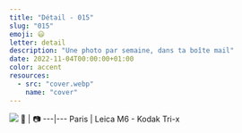 ```yaml
---
title: "Détail - 015"
slug: "015"
emoji: 😃
letter: detail
description: "Une photo par semaine, dans ta boîte mail"
date: 2022-11-04T00:00:00+01:00
color: accent
resources:
  - src: "cover.webp"
    name: "cover"
---
```

![](cover)
📍 | 📷
---|---
Paris | Leica M6 - Kodak Tri-x
